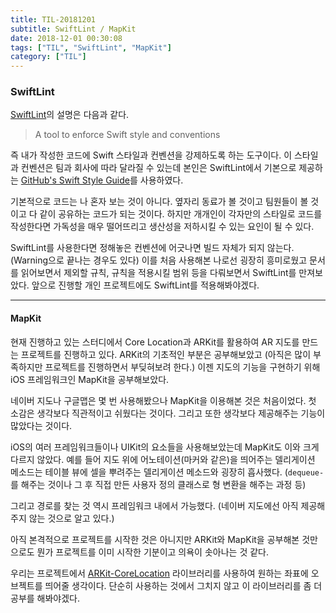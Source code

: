 ```yaml
---
title: TIL-20181201
subtitle: SwiftLint / MapKit
date: 2018-12-01 00:30:08
tags: ["TIL", "SwiftLint", "MapKit"]
category: ["TIL"]
---
```


### SwiftLint 

[SwiftLint](https://github.com/realm/SwiftLint)의 설명은 다음과 같다. 

> A tool to enforce Swift style and conventions

즉 내가 작성한 코드에 Swift 스타일과 컨벤션을 강제하도록 하는 도구이다. 이 스타일과 컨벤션은 팀과 회사에 따라 달라질 수 있는데 본인은 SwiftLint에서 기본으로 제공하는 [GitHub's Swift Style Guide](https://github.com/github/swift-style-guide)를 사용하였다. 

기본적으로 코드는 나 혼자 보는 것이 아니다. 옆자리 동료가 볼 것이고 팀원들이 볼 것이고 다 같이 공유하는 코드가 되는 것이다. 하지만 개개인이 각자만의 스타일로 코드를 작성한다면 가독성을 매우 떨어뜨리고 생산성을 저하시킬 수 있는 요인이 될 수 있다. 

SwiftLint를 사용한다면 정해놓은 컨벤션에 어긋나면 빌드 자체가 되지 않는다. (Warning으로 끝나는 경우도 있다) 이를 처음 사용해본 나로선 굉장히 흥미로웠고 문서를 읽어보면서 제외할 규칙, 규칙을 적용시킬 범위 등을 다뤄보면서 SwiftLint를 만져보았다. 앞으로 진행할 개인 프로젝트에도 SwiftLint를 적용해봐야겠다. 

---

#### MapKit

현재 진행하고 있는 스터디에서 Core Location과 ARKit를 활용하여 AR 지도를 만드는 프로젝트를 진행하고 있다. ARKit의 기초적인 부분은 공부해보았고 (아직은 많이 부족하지만 프로젝트를 진행하면서 부딪혀보려 한다.) 이젠 지도의 기능을 구현하기 위해 iOS 프레임워크인 MapKit을 공부해보았다.

네이버 지도나 구글맵은 몇 번 사용해봤으나 MapKit을 이용해본 것은 처음이었다. 첫 소감은 생각보다 직관적이고 쉬웠다는 것이다. 그리고 또한 생각보다 제공해주는 기능이 많았다는 것이다. 

iOS의 여러 프레임워크들이나 UIKit의 요소들을 사용해보았는데 MapKit도 이와 크게 다르지 않았다. 예를 들어 지도 위에 어노테이션(마커와 같은)을 띄어주는 델리게이션 메소드는 테이블 뷰에 셀을 뿌려주는 델리게이션 메소드와 굉장히 흡사했다. (`dequeue-`를 해주는 것이나 그 후 직접 만든 사용자 정의 클래스로 형 변환을 해주는 과정 등) 

그리고 경로를 찾는 것 역시 프레임워크 내에서 가능했다. (네이버 지도에선 아직 제공해주지 않는 것으로 알고 있다.) 

아직 본격적으로 프로젝트를 시작한 것은 아니지만 ARKit와 MapKit을 공부해본 것만으로도 뭔가 프로젝트를 이미 시작한 기분이고 의욕이 솟아나는 것 같다. 

우리는 프로젝트에서 [ARKit-CoreLocation](https://github.com/ProjectDent/ARKit-CoreLocation) 라이브러리를 사용하여 원하는 좌표에 오브젝트를 띄어줄 생각이다. 단순히 사용하는 것에서 그치지 않고 이 라이브러리를 좀 더 공부를 해봐야겠다. 

